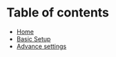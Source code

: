 # Table of contents

* [Home](README.md)
* [Basic Setup](basic-setup.md)
* [Advance settings](advance-settings.md)

